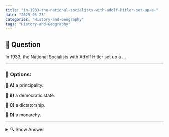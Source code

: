 ```yaml
---
title: "in-1933-the-national-socialists-with-adolf-hitler-set-up-a-"
date: "2025-05-23"
categories: "History-and-Geography"
tags: "History-and-Geography"
---
```


## 📌 **Question**

In 1933, the National Socialists with Adolf Hitler set up a ...



---

### 📝 **Options:**

🔘 **A)** a principality.

🔘 **B)** a democratic state.

🔘 **C)** a dictatorship.

🔘 **D)** a monarchy.

---

<details>
  <summary>🔍 Show Answer</summary>

  <p>
💡  <b>Correct Answer:</b>  c
  </p>
  <p>
    📖<b>Explanation:</b>
    
  </p>
</details>

